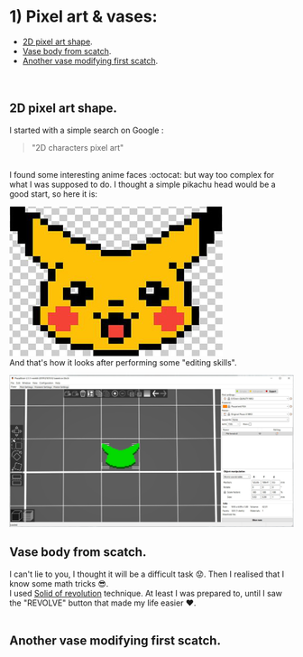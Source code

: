 # 1) Pixel art & vases:
 
* [2D pixel art shape](#2d-pixel-art-shape). 
* [Vase body from scatch](#vase-body-from-scatch). 
* [Another vase modifying first scatch](#another-vase-modifying-first-scatch). 
<br><br><br>
## 2D pixel art shape.
I started with a simple search on Google : 
> "2D characters pixel art"
<br>
I found some interesting anime faces :octocat: but way too complex for what I was supposed to do. I thought a simple pikachu head would be a good start, so here it is:
<br>

![Pika head](pik.jpg)
<br>
And that's how it looks after performing some "editing skills".
<br>

![Pika head sliced](Pik-sliced.jpg)

## Vase body from scatch.
I can't lie to you, I thought it will be a difficult task :worried:. Then I realised that I know some math tricks :sunglasses:. <br>
I used [Solid of revolution](https://en.wikipedia.org/wiki/Solid_of_revolution) technique. At least I was prepared to, until I saw the "REVOLVE" button that made my life easier :heart:. <br><br>


## Another vase modifying first scatch.
